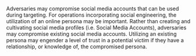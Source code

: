 Adversaries may compromise social media accounts that can be used during targeting. For operations incorporating social engineering, the utilization of an online persona may be important. Rather than creating and cultivating social media profiles (i.e. Social Media Accounts), adversaries may compromise existing social media accounts. Utilizing an existing persona may engender a level of trust in a potential victim if they have a relationship, or knowledge of, the compromised persona.